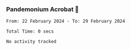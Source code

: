 ### Pandemonium Acrobat 🤸

<!--START_SECTION:waka-->

```all_time
From: 22 February 2024 - To: 29 February 2024

Total Time: 0 secs

No activity tracked
```

<!--END_SECTION:waka-->
